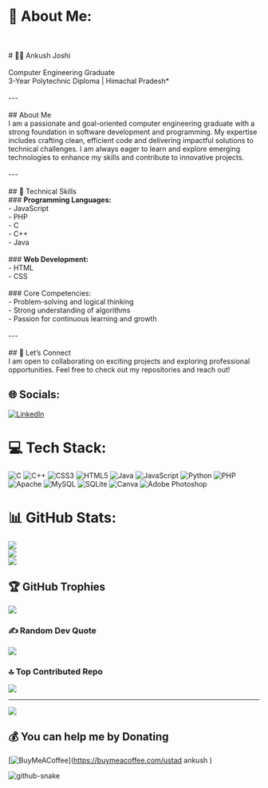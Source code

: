 # 💫 About Me:
<br><br># 👨‍💻 Ankush Joshi  <br><br>Computer Engineering Graduate<br>3-Year Polytechnic Diploma | Himachal Pradesh*  <br><br>---<br><br>## About Me  <br>I am a passionate and goal-oriented computer engineering graduate with a strong foundation in software development and programming. My expertise includes crafting clean, efficient code and delivering impactful solutions to technical challenges. I am always eager to learn and explore emerging technologies to enhance my skills and contribute to innovative projects.  <br><br>---<br><br>## 💼 Technical Skills  <br>### **Programming Languages:**  <br>- JavaScript  <br>- PHP  <br>- C  <br>- C++  <br>- Java  <br><br>### **Web Development:**  <br>- HTML  <br>- CSS  <br><br>### Core Competencies:<br>- Problem-solving and logical thinking  <br>- Strong understanding of algorithms  <br>- Passion for continuous learning and growth  <br><br>---<br><br>## 🤝 Let’s Connect  <br>I am open to collaborating on exciting projects and exploring professional opportunities. Feel free to check out my repositories and reach out!  <br>


## 🌐 Socials:
[![LinkedIn](https://img.shields.io/badge/LinkedIn-%230077B5.svg?logo=linkedin&logoColor=white)](https://linkedin.com/in/ankush-joshi-013321328) 

# 💻 Tech Stack:
![C](https://img.shields.io/badge/c-%2300599C.svg?style=for-the-badge&logo=c&logoColor=white) ![C++](https://img.shields.io/badge/c++-%2300599C.svg?style=for-the-badge&logo=c%2B%2B&logoColor=white) ![CSS3](https://img.shields.io/badge/css3-%231572B6.svg?style=for-the-badge&logo=css3&logoColor=white) ![HTML5](https://img.shields.io/badge/html5-%23E34F26.svg?style=for-the-badge&logo=html5&logoColor=white) ![Java](https://img.shields.io/badge/java-%23ED8B00.svg?style=for-the-badge&logo=openjdk&logoColor=white) ![JavaScript](https://img.shields.io/badge/javascript-%23323330.svg?style=for-the-badge&logo=javascript&logoColor=%23F7DF1E) ![Python](https://img.shields.io/badge/python-3670A0?style=for-the-badge&logo=python&logoColor=ffdd54) ![PHP](https://img.shields.io/badge/php-%23777BB4.svg?style=for-the-badge&logo=php&logoColor=white) ![Apache](https://img.shields.io/badge/apache-%23D42029.svg?style=for-the-badge&logo=apache&logoColor=white) ![MySQL](https://img.shields.io/badge/mysql-4479A1.svg?style=for-the-badge&logo=mysql&logoColor=white) ![SQLite](https://img.shields.io/badge/sqlite-%2307405e.svg?style=for-the-badge&logo=sqlite&logoColor=white) ![Canva](https://img.shields.io/badge/Canva-%2300C4CC.svg?style=for-the-badge&logo=Canva&logoColor=white) ![Adobe Photoshop](https://img.shields.io/badge/adobe%20photoshop-%2331A8FF.svg?style=for-the-badge&logo=adobe%20photoshop&logoColor=white)
# 📊 GitHub Stats:
![](https://github-readme-stats.vercel.app/api?username=ustadankush&theme=aura&hide_border=false&include_all_commits=true&count_private=true)<br/>
![](https://github-readme-streak-stats.herokuapp.com/?user=ustadankush&theme=aura&hide_border=false)<br/>
![](https://github-readme-stats.vercel.app/api/top-langs/?username=ustadankush&theme=aura&hide_border=false&include_all_commits=true&count_private=true&layout=compact)

## 🏆 GitHub Trophies
![](https://github-profile-trophy.vercel.app/?username=ustadankush&theme=dark&no-frame=false&no-bg=true&margin-w=4)

### ✍️ Random Dev Quote
![](https://quotes-github-readme.vercel.app/api?type=horizontal&theme=radical)

### 🔝 Top Contributed Repo
![](https://github-contributor-stats.vercel.app/api?username=ustadankush&limit=5&theme=dark&combine_all_yearly_contributions=true)

---
[![](https://visitcount.itsvg.in/api?id=ustadankush&icon=6&color=0)](https://visitcount.itsvg.in)

  ## 💰 You can help me by Donating
  [![BuyMeACoffee](https://img.shields.io/badge/Buy%20Me%20a%20Coffee-ffdd00?style=for-the-badge&logo=buy-me-a-coffee&logoColor=black)](https://buymeacoffee.com/ustad ankush ) 

  
<picture>
  <source media="(prefers-color-scheme: dark)" srcset="github-snake-dark.svg" />
  <source media="(prefers-color-scheme: light)" srcset="github-snake.svg" />
  <img alt="github-snake" src="github-snake.svg" />
</picture>
